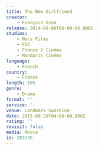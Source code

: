 ```yaml
---
title: The New Girlfriend
creator:
    - François Ozon
release: 2014-09-06T00:00:00.000Z
studios:
    - Mars Films
    - FOZ
    - France 2 Cinéma
    - Mandarin Cinéma
language:
    - French
country:
    - France
length: 105
genre:
    - Drama
format: ''
service: ''
venue: Landmark Sunshine
date: 2015-09-20T04:00:00.000Z
rating: ''
revisit: false
media: Movie
id: 283726
---
```



